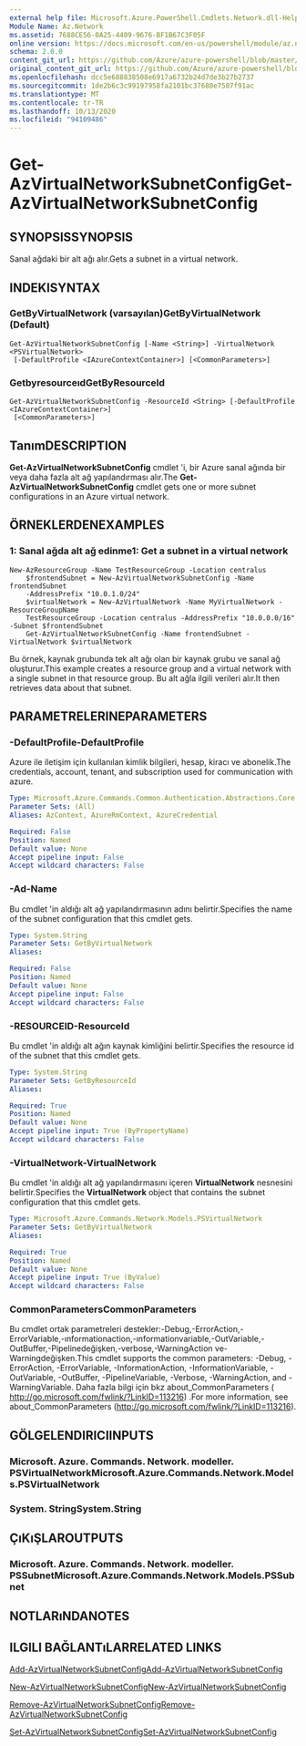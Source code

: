 ```yaml
---
external help file: Microsoft.Azure.PowerShell.Cmdlets.Network.dll-Help.xml
Module Name: Az.Network
ms.assetid: 7688CE56-0A25-4409-9676-BF1B67C3F05F
online version: https://docs.microsoft.com/en-us/powershell/module/az.network/get-azvirtualnetworksubnetconfig
schema: 2.0.0
content_git_url: https://github.com/Azure/azure-powershell/blob/master/src/Network/Network/help/Get-AzVirtualNetworkSubnetConfig.md
original_content_git_url: https://github.com/Azure/azure-powershell/blob/master/src/Network/Network/help/Get-AzVirtualNetworkSubnetConfig.md
ms.openlocfilehash: dcc5e688838508e6917a6732b24d7de3b27b2737
ms.sourcegitcommit: 1de2b6c3c99197958fa2101bc37680e7507f91ac
ms.translationtype: MT
ms.contentlocale: tr-TR
ms.lasthandoff: 10/13/2020
ms.locfileid: "94109486"
---
```

# <span data-ttu-id="c1c95-101">Get-AzVirtualNetworkSubnetConfig</span><span class="sxs-lookup"><span data-stu-id="c1c95-101">Get-AzVirtualNetworkSubnetConfig</span></span>

## <span data-ttu-id="c1c95-102">SYNOPSIS</span><span class="sxs-lookup"><span data-stu-id="c1c95-102">SYNOPSIS</span></span>
<span data-ttu-id="c1c95-103">Sanal ağdaki bir alt ağı alır.</span><span class="sxs-lookup"><span data-stu-id="c1c95-103">Gets a subnet in a virtual network.</span></span>

## <span data-ttu-id="c1c95-104">INDEKI</span><span class="sxs-lookup"><span data-stu-id="c1c95-104">SYNTAX</span></span>

### <span data-ttu-id="c1c95-105">GetByVirtualNetwork (varsayılan)</span><span class="sxs-lookup"><span data-stu-id="c1c95-105">GetByVirtualNetwork (Default)</span></span>
```
Get-AzVirtualNetworkSubnetConfig [-Name <String>] -VirtualNetwork <PSVirtualNetwork>
 [-DefaultProfile <IAzureContextContainer>] [<CommonParameters>]
```

### <span data-ttu-id="c1c95-106">Getbyresourceıd</span><span class="sxs-lookup"><span data-stu-id="c1c95-106">GetByResourceId</span></span>
```
Get-AzVirtualNetworkSubnetConfig -ResourceId <String> [-DefaultProfile <IAzureContextContainer>]
 [<CommonParameters>]
```

## <span data-ttu-id="c1c95-107">Tanım</span><span class="sxs-lookup"><span data-stu-id="c1c95-107">DESCRIPTION</span></span>
<span data-ttu-id="c1c95-108">**Get-AzVirtualNetworkSubnetConfig** cmdlet 'i, bir Azure sanal ağında bir veya daha fazla alt ağ yapılandırması alır.</span><span class="sxs-lookup"><span data-stu-id="c1c95-108">The **Get-AzVirtualNetworkSubnetConfig** cmdlet gets one or more subnet configurations in an Azure virtual network.</span></span>

## <span data-ttu-id="c1c95-109">ÖRNEKLERDEN</span><span class="sxs-lookup"><span data-stu-id="c1c95-109">EXAMPLES</span></span>

### <span data-ttu-id="c1c95-110">1: Sanal ağda alt ağ edinme</span><span class="sxs-lookup"><span data-stu-id="c1c95-110">1: Get a subnet in a virtual network</span></span>
```
New-AzResourceGroup -Name TestResourceGroup -Location centralus
    $frontendSubnet = New-AzVirtualNetworkSubnetConfig -Name frontendSubnet 
    -AddressPrefix "10.0.1.0/24"
    $virtualNetwork = New-AzVirtualNetwork -Name MyVirtualNetwork -ResourceGroupName 
    TestResourceGroup -Location centralus -AddressPrefix "10.0.0.0/16" -Subnet $frontendSubnet
    Get-AzVirtualNetworkSubnetConfig -Name frontendSubnet -VirtualNetwork $virtualNetwork
```

<span data-ttu-id="c1c95-111">Bu örnek, kaynak grubunda tek alt ağı olan bir kaynak grubu ve sanal ağ oluşturur.</span><span class="sxs-lookup"><span data-stu-id="c1c95-111">This example creates a resource group and a virtual network with a single subnet in that resource group.</span></span> <span data-ttu-id="c1c95-112">Bu alt ağla ilgili verileri alır.</span><span class="sxs-lookup"><span data-stu-id="c1c95-112">It then retrieves data about that subnet.</span></span>

## <span data-ttu-id="c1c95-113">PARAMETRELERINE</span><span class="sxs-lookup"><span data-stu-id="c1c95-113">PARAMETERS</span></span>

### <span data-ttu-id="c1c95-114">-DefaultProfile</span><span class="sxs-lookup"><span data-stu-id="c1c95-114">-DefaultProfile</span></span>
<span data-ttu-id="c1c95-115">Azure ile iletişim için kullanılan kimlik bilgileri, hesap, kiracı ve abonelik.</span><span class="sxs-lookup"><span data-stu-id="c1c95-115">The credentials, account, tenant, and subscription used for communication with azure.</span></span>

```yaml
Type: Microsoft.Azure.Commands.Common.Authentication.Abstractions.Core.IAzureContextContainer
Parameter Sets: (All)
Aliases: AzContext, AzureRmContext, AzureCredential

Required: False
Position: Named
Default value: None
Accept pipeline input: False
Accept wildcard characters: False
```

### <span data-ttu-id="c1c95-116">-Ad</span><span class="sxs-lookup"><span data-stu-id="c1c95-116">-Name</span></span>
<span data-ttu-id="c1c95-117">Bu cmdlet 'in aldığı alt ağ yapılandırmasının adını belirtir.</span><span class="sxs-lookup"><span data-stu-id="c1c95-117">Specifies the name of the subnet configuration that this cmdlet gets.</span></span>

```yaml
Type: System.String
Parameter Sets: GetByVirtualNetwork
Aliases:

Required: False
Position: Named
Default value: None
Accept pipeline input: False
Accept wildcard characters: False
```

### <span data-ttu-id="c1c95-118">-RESOURCEID</span><span class="sxs-lookup"><span data-stu-id="c1c95-118">-ResourceId</span></span>
<span data-ttu-id="c1c95-119">Bu cmdlet 'in aldığı alt ağın kaynak kimliğini belirtir.</span><span class="sxs-lookup"><span data-stu-id="c1c95-119">Specifies the resource id of the subnet that this cmdlet gets.</span></span>

```yaml
Type: System.String
Parameter Sets: GetByResourceId
Aliases:

Required: True
Position: Named
Default value: None
Accept pipeline input: True (ByPropertyName)
Accept wildcard characters: False
```

### <span data-ttu-id="c1c95-120">-VirtualNetwork</span><span class="sxs-lookup"><span data-stu-id="c1c95-120">-VirtualNetwork</span></span>
<span data-ttu-id="c1c95-121">Bu cmdlet 'in aldığı alt ağ yapılandırmasını içeren **VirtualNetwork** nesnesini belirtir.</span><span class="sxs-lookup"><span data-stu-id="c1c95-121">Specifies the **VirtualNetwork** object that contains the subnet configuration that this cmdlet gets.</span></span>

```yaml
Type: Microsoft.Azure.Commands.Network.Models.PSVirtualNetwork
Parameter Sets: GetByVirtualNetwork
Aliases:

Required: True
Position: Named
Default value: None
Accept pipeline input: True (ByValue)
Accept wildcard characters: False
```

### <span data-ttu-id="c1c95-122">CommonParameters</span><span class="sxs-lookup"><span data-stu-id="c1c95-122">CommonParameters</span></span>
<span data-ttu-id="c1c95-123">Bu cmdlet ortak parametreleri destekler:-Debug,-ErrorAction,-ErrorVariable,-ınformationaction,-ınformationvariable,-OutVariable,-OutBuffer,-Pipelinedeğişken,-verbose,-WarningAction ve-Warningdeğişken.</span><span class="sxs-lookup"><span data-stu-id="c1c95-123">This cmdlet supports the common parameters: -Debug, -ErrorAction, -ErrorVariable, -InformationAction, -InformationVariable, -OutVariable, -OutBuffer, -PipelineVariable, -Verbose, -WarningAction, and -WarningVariable.</span></span> <span data-ttu-id="c1c95-124">Daha fazla bilgi için bkz about_CommonParameters ( http://go.microsoft.com/fwlink/?LinkID=113216) .</span><span class="sxs-lookup"><span data-stu-id="c1c95-124">For more information, see about_CommonParameters (http://go.microsoft.com/fwlink/?LinkID=113216).</span></span>

## <span data-ttu-id="c1c95-125">GÖLGELENDIRICI</span><span class="sxs-lookup"><span data-stu-id="c1c95-125">INPUTS</span></span>

### <span data-ttu-id="c1c95-126">Microsoft. Azure. Commands. Network. modeller. PSVirtualNetwork</span><span class="sxs-lookup"><span data-stu-id="c1c95-126">Microsoft.Azure.Commands.Network.Models.PSVirtualNetwork</span></span>

### <span data-ttu-id="c1c95-127">System. String</span><span class="sxs-lookup"><span data-stu-id="c1c95-127">System.String</span></span>

## <span data-ttu-id="c1c95-128">ÇıKıŞLAR</span><span class="sxs-lookup"><span data-stu-id="c1c95-128">OUTPUTS</span></span>

### <span data-ttu-id="c1c95-129">Microsoft. Azure. Commands. Network. modeller. PSSubnet</span><span class="sxs-lookup"><span data-stu-id="c1c95-129">Microsoft.Azure.Commands.Network.Models.PSSubnet</span></span>

## <span data-ttu-id="c1c95-130">NOTLARıNDA</span><span class="sxs-lookup"><span data-stu-id="c1c95-130">NOTES</span></span>

## <span data-ttu-id="c1c95-131">ILGILI BAĞLANTıLAR</span><span class="sxs-lookup"><span data-stu-id="c1c95-131">RELATED LINKS</span></span>

[<span data-ttu-id="c1c95-132">Add-AzVirtualNetworkSubnetConfig</span><span class="sxs-lookup"><span data-stu-id="c1c95-132">Add-AzVirtualNetworkSubnetConfig</span></span>](./Add-AzVirtualNetworkSubnetConfig.md)

[<span data-ttu-id="c1c95-133">New-AzVirtualNetworkSubnetConfig</span><span class="sxs-lookup"><span data-stu-id="c1c95-133">New-AzVirtualNetworkSubnetConfig</span></span>](./New-AzVirtualNetworkSubnetConfig.md)

[<span data-ttu-id="c1c95-134">Remove-AzVirtualNetworkSubnetConfig</span><span class="sxs-lookup"><span data-stu-id="c1c95-134">Remove-AzVirtualNetworkSubnetConfig</span></span>](./Remove-AzVirtualNetworkSubnetConfig.md)

[<span data-ttu-id="c1c95-135">Set-AzVirtualNetworkSubnetConfig</span><span class="sxs-lookup"><span data-stu-id="c1c95-135">Set-AzVirtualNetworkSubnetConfig</span></span>](./Set-AzVirtualNetworkSubnetConfig.md)
